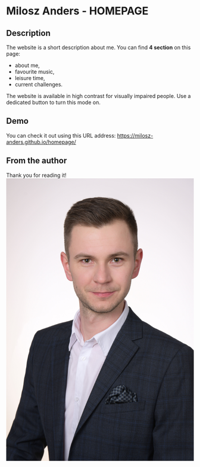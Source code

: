 # Milosz Anders - HOMEPAGE

## Description
The website is a short description about me. You can find **4 section** on this page:
- about me,
- favourite music,
- leisure time,
- current challenges.

The website is available in high contrast for visually impaired people. Use a dedicated button to turn this mode on.

## Demo
You can check it out using this URL address: https://milosz-anders.github.io/homepage/

## From the author
Thank you for reading it!
![Milosz Anders](https://github.com/milosz-anders/homepage/blob/main/img/zdj_ma.jpg?raw=true)